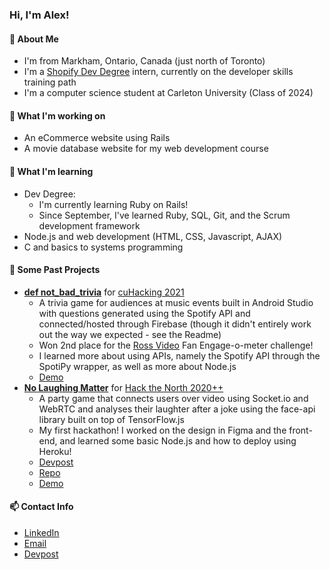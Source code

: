 ### Hi, I'm Alex!
#### 👋 About Me
- I'm from Markham, Ontario, Canada (just north of Toronto)
- I'm a [Shopify Dev Degree](https://devdegree.ca/) intern, currently on the developer skills training path
- I'm a computer science student at Carleton University (Class of 2024)
#### 🔧 What I'm working on
- An eCommerce website using Rails
- A movie database website for my web development course
#### 🌱 What I'm learning
- Dev Degree:
  - I'm currently learning Ruby on Rails!
  - Since September, I've learned Ruby, SQL, Git, and the Scrum development framework
- Node.js and web development (HTML, CSS, Javascript, AJAX)
- C and basics to systems programming
#### 🧰 Some Past Projects
- **[def not_bad_trivia](https://github.com/ParanoidAndroid-C/topeka/tree/java)** for [cuHacking 2021](https://2021.cuhacking.com/)
  - A trivia game for audiences at music events built in Android Studio with questions generated using the Spotify API and connected/hosted through Firebase (though it didn't entirely work out the way we expected - see the Readme)
  - Won 2nd place for the [Ross Video](https://www.rossvideo.com/) Fan Engage-o-meter challenge!
  - I learned more about using APIs, namely the Spotify API through the SpotiPy wrapper, as well as more about Node.js
  - [Demo](https://www.youtube.com/watch?v=yMyWnsDf0Es)
- **[No Laughing Matter](http://nolaughingmatter.online/)** for [Hack the North 2020++](https://hackthenorth.com/)
  - A party game that connects users over video using Socket.io and WebRTC and analyses their laughter after a joke using the face-api library built on top of TensorFlow.js
  - My first hackathon! I worked on the design in Figma and the front-end, and learned some basic Node.js and how to deploy using Heroku!
  - [Devpost](https://devpost.com/software/no-laughing-matter)
  - [Repo](https://github.com/biosharp18/hack-the-north)
  - [Demo](https://youtu.be/mwykU10A5G0)
#### 📫 Contact Info
- [LinkedIn](https://www.linkedin.com/in/alex-chan4787)
- [Email](alex.chan4787@gmail.com)
- [Devpost](https://devpost.com/alexchan)



<!--
**alex4787/alex4787** is a ✨ _special_ ✨ repository because its `README.md` (this file) appears on your GitHub profile.

Here are some ideas to get you started:

- 🔭 I’m currently working on ...
- 🌱 I’m currently learning ...
- 👯 I’m looking to collaborate on ...
- 🤔 I’m looking for help with ...
- 💬 Ask me about ...
- 📫 How to reach me: ...
- 😄 Pronouns: ...
- ⚡ Fun fact: ...
-->
